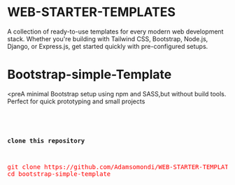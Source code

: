 # WEB-STARTER-TEMPLATES
A collection of ready-to-use templates for every modern web development stack. Whether you're building with Tailwind CSS, Bootstrap, Node.js, Django, or Express.js, get started quickly with pre-configured setups.
# Bootstrap-simple-Template
<preA minimal Bootstrap setup using npm and SASS,but without build tools. Perfect for quick prototyping and small projects<pre>
  <p><b>clone this repository</b></p>
<pre style="color: red;">
git clone https://github.com/Adamsomondi/WEB-STARTER-TEMPLATES.git
cd bootstrap-simple-template
</pre>
